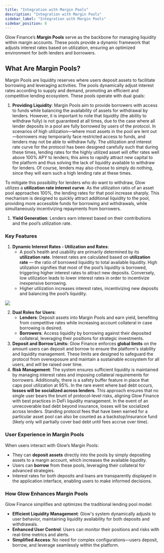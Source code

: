 ```yaml
---
title: "Integration with Margin Pools"
description: "Integration with Margin Pools"
sidebar_label: "Integration with Margin Pools"
sidebar_position: 8
---
```


Glow Finance’s **Margin Pools** serve as the backbone for managing liquidity within margin accounts. These pools provide a dynamic framework that adjusts interest rates based on utilization, ensuring an optimized environment for both lenders and borrowers.

## **What Are Margin Pools?**

Margin Pools are liquidity reserves where users deposit assets to facilitate borrowing and leveraging activities. The pools dynamically adjust interest rates according to supply and demand, promoting an efficient and competitive lending ecosystem. These pools operate with dual goals:

1. **Providing Liquidity**: Margin Pools aim to provide borrowers with access to funds while balancing the availability of assets for withdrawal by lenders. However, it is important to note that liquidity (the ability to withdraw fully) is not guaranteed at all times, due to the case where all lender deposits in a pool are fully borrowed by users of the protocol. In scenarios of high utilization—where most assets in the pool are lent out—borrowers may temporarily face restricted access to funds, and lenders may not be able to withdraw fully. The utilization and interest rate curve for the protocol has been designed carefully such that during these times, lending rates for the highly utilized asset will offer rates well above 100% APY to lenders; this aims to rapidly attract new capital to the platform and thus solving the lack of liquidity available to withdraw for lenders. Of course, lenders may also choose to simply do nothing, since they will earn such a high lending rate at these times.

To mitigate this possibility for lenders who do want to withdraw, Glow utilizes a **utilization rate interest curve**. As the utilization ratio of an asset pool approaches 100%, the lending rates for that pool increase sharply. This mechanism is designed to quickly attract additional liquidity to the pool, providing more accessible funds for borrowing and withdrawals, while simultaneously incentivizing repayments from borrowers.

1. **Yield Generation**: Lenders earn interest based on their contributions and the pool’s utilization rate.

### **Key Features**

1. **Dynamic Interest Rates - Utilization and Rates**:
    - A pool’s health and usability are primarily determined by its **utilization rate**. Interest rates are calculated based on **utilization rate** — the ratio of borrowed liquidity to total available liquidity. High utilization signifies that most of the pool’s liquidity is borrowed, triggering higher interest rates to attract new deposits. Conversely, low utilization leads to lower interest rates in order to incentivize inexpensive borrowing.
    - Higher utilization increases interest rates, incentivizing new deposits and balancing the pool’s liquidity.

![](/img/integrate.png)

2. **Dual Roles for Users**:
    - **Lenders**: Deposit assets into Margin Pools and earn yield, benefiting from competitive rates while increasing account collateral in case borrowing is desired.
    - **Borrowers**: Access liquidity by borrowing against their deposited collateral, leveraging their positions for strategic investments.
3. **Deposit and Borrow Limits:** Glow Finance enforces **global limits** on the amount users can deposit and borrow to ensure the platform's stability and liquidity management. These limits are designed to safeguard the protocol from overexposure and maintain a sustainable ecosystem for all users, and will be raised over time.
4. **Risk Management**:
    The system ensures sufficient liquidity is maintained by managing interest rates and imposing collateral requirements for borrowers.  Additionally, there is a safety buffer feature in place that caps pool utilization at 95%. In the rare event where bad debt occurs, **losses will be socialized across lenders**. This approach ensures that no single user bears the brunt of protocol-level risks, aligning Glow Finance with best practices in DeFi liquidity management.  In the event of an unrecoverable bad debt beyond insurance, losses will be socialized across lenders. Standing protocol fees that have been earned for a particular asset pool can also be counted as a backstop/insurance fund (likely only will partially cover bad debt until fees accrue over time).


### **User Experience in Margin Pools**

When users interact with Glow’s Margin Pools:

- They can **deposit assets** directly into the pools by simply depositing assets to a margin account, which increases the available liquidity.
- Users can **borrow** from these pools, leveraging their collateral for advanced strategies.
- Interest rates for both deposits and loans are transparently displayed in the application interface, enabling users to make informed decisions.

### **How Glow Enhances Margin Pools**

Glow Finance simplifies and optimizes the traditional lending pool model:

- **Efficient Liquidity Management**: Glow's system dynamically adjusts to user behavior, maintaining liquidity availability for both deposits and withdrawals.
- **Enhanced User Control**: Users can monitor their positions and risks with real-time metrics and alerts.
- **Simplified Access**: No need for complex configurations—users deposit, borrow, and leverage seamlessly within the platform.
